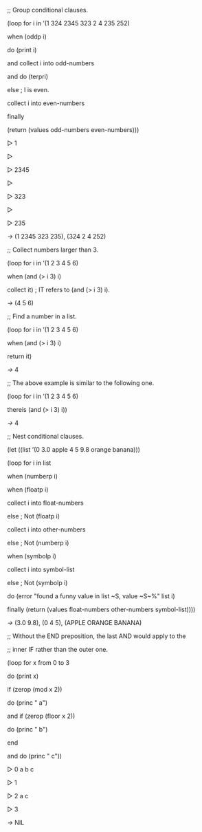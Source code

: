  



;; Group conditional clauses. 



(loop for i in ’(1 324 2345 323 2 4 235 252) 



when (oddp i) 



do (print i) 



and collect i into odd-numbers 



and do (terpri) 



else ; I is even. 



collect i into even-numbers 



finally 



(return (values odd-numbers even-numbers))) 



▷ 1 



▷ 



▷ 2345 



▷ 



▷ 323 



▷ 



▷ 235 



*→* (1 2345 323 235), (324 2 4 252) 







 



 



;; Collect numbers larger than 3. 



(loop for i in ’(1 2 3 4 5 6) 



when (and (&gt; i 3) i) 



collect it) ; IT refers to (and (&gt; i 3) i). 



*→* (4 5 6) 



;; Find a number in a list. 



(loop for i in ’(1 2 3 4 5 6) 



when (and (&gt; i 3) i) 



return it) 



*→* 4 



;; The above example is similar to the following one. 



(loop for i in ’(1 2 3 4 5 6) 



thereis (and (&gt; i 3) i)) 



*→* 4 



;; Nest conditional clauses. 



(let ((list ’(0 3.0 apple 4 5 9.8 orange banana))) 



(loop for i in list 



when (numberp i) 



when (floatp i) 



collect i into float-numbers 



else ; Not (floatp i) 



collect i into other-numbers 



else ; Not (numberp i) 



when (symbolp i) 



collect i into symbol-list 



else ; Not (symbolp i) 



do (error "found a funny value in list &#126;S, value &#126;S&#126;%" list i) 



finally (return (values float-numbers other-numbers symbol-list)))) 



*→* (3.0 9.8), (0 4 5), (APPLE ORANGE BANANA) 



;; Without the END preposition, the last AND would apply to the 



;; inner IF rather than the outer one. 



(loop for x from 0 to 3 



do (print x) 



if (zerop (mod x 2)) 



do (princ " a") 



and if (zerop (floor x 2)) 



do (princ " b") 



end 







 



 



and do (princ " c")) 



▷ 0 a b c 



▷ 1 



▷ 2 a c 



▷ 3 



*→* NIL 




